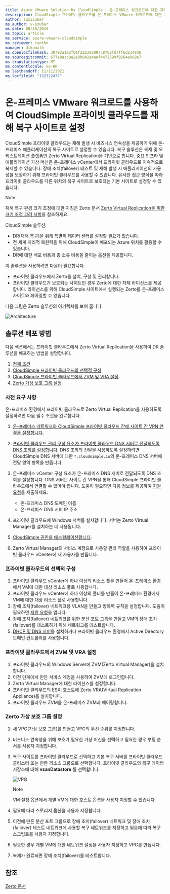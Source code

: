 ```yaml
---
title: Azure VMware Solution by CloudSimple - 온-프레미스 워크로드에 대한 재해 사이트로 프라이빗 클라우드 사용
description: CloudSimple 프라이빗 클라우드를 온-프레미스 VMware 워크로드에 대한 재해 복구 사이트로 설정하는 방법을 설명합니다.
author: suzizuber
ms.author: v-szuber
ms.date: 08/20/2019
ms.topic: article
ms.service: azure-vmware-cloudsimple
ms.reviewer: cynthn
manager: dikamath
ms.openlocfilehash: 30792a1a2f01f22b3e2097c8762fd7ff6d234936
ms.sourcegitcommit: 677e8acc9a2e8b842e4aef4472599f9264e989e7
ms.translationtype: MT
ms.contentlocale: ko-KR
ms.lasthandoff: 11/11/2021
ms.locfileid: "132322477"
---
```

# <a name="set-up-cloudsimple-private-cloud-as-a-disaster-recovery-site-for-on-premises-vmware-workloads"></a>온-프레미스 VMware 워크로드를 사용하여 CloudSimple 프라이빗 클라우드를 재해 복구 사이트로 설정

CloudSimple 프라이빗 클라우드는 재해 발생 시 비즈니스 연속성을 제공하기 위해 온-프레미스 애플리케이션의 복구 사이트로 설정할 수 있습니다. 복구 솔루션은 복제 및 오케스트레이션 플랫폼인 Zerto Virtual Replication을 기반으로 합니다. 중요 인프라 및 애플리케이션 가상 머신은 온-프레미스 vCenter에서 프라이빗 클라우드로 지속적으로 복제할 수 있습니다. 장애 조치(failover) 테스트 및 재해 발생 시 애플리케이션의 가용성을 보장하기 위해 프라이빗 클라우드를 사용할 수 있습니다. 유사한 접근 방식을 따라 프라이빗 클라우드를 다른 위치의 복구 사이트로 보호되는 기본 사이트로 설정할 수 있습니다.

> [!NOTE]
> 재해 복구 환경 크기 조정에 대한 지침은 Zerto 문서 [Zerto Virtual Replication을 위한 크기 조정 고려 사항](https://s3.amazonaws.com/zertodownload_docs/5.5U3/Zerto%20Virtual%20Replication%20Sizing.pdf)을 참조하세요.

CloudSimple 솔루션:

* DR(재해 복구)을 위해 특별히 데이터 센터를 설정할 필요가 없습니다.
* 전 세계 지리적 복원력을 위해 CloudSimple이 배포되는 Azure 위치를 활용할 수 있습니다.
* DR에 대한 배포 비용과 총 소유 비용을 줄이는 옵션을 제공합니다.

이 솔루션을 사용하려면 다음이 필요합니다.

* 프라이빗 클라우드에서 Zerto를 설치, 구성 및 관리합니다.
* 프라이빗 클라우드가 보호되는 사이트인 경우 Zerto에 대한 자체 라이선스를 제공합니다. 라이선스를 위해 CloudSimple 사이트에서 실행되는 Zerto를 온-프레미스 사이트와 페어링할 수 있습니다.

다음 그림은 Zerto 솔루션의 아키텍처를 보여 줍니다.

![Architecture](media/cloudsimple-zerto-architecture.png)

## <a name="how-to-deploy-the-solution"></a>솔루션 배포 방법

다음 섹션에서는 프라이빗 클라우드에서 Zerto Virtual Replication을 사용하여 DR 솔루션을 배포하는 방법을 설명합니다.

1. [전제 조건](#prerequisites)
2. [CloudSimple 프라이빗 클라우드의 선택적 구성](#optional-configuration-on-your-private-cloud)
3. [CloudSimple 프라이빗 클라우드에서 ZVM 및 VRA 설정](#set-up-zvm-and-vra-on-your-private-cloud)
4. [Zerto 가상 보호 그룹 설정](#set-up-zerto-virtual-protection-group)

### <a name="prerequisites"></a>사전 요구 사항

온-프레미스 환경에서 프라이빗 클라우드로 Zerto Virtual Replication을 사용하도록 설정하려면 다음 필수 조건을 완료합니다.

1. [온-프레미스 네트워크와 CloudSimple 프라이빗 클라우드 간에 사이트 간 VPN 연결을 설정합니다](set-up-vpn.md).
2. [프라이빗 클라우드 관리 구성 요소가 프라이빗 클라우드 DNS 서버로 전달되도록 DNS 조회를 설정합니다](on-premises-dns-setup.md).  DNS 조회의 전달을 사용하도록 설정하려면 CloudSimple DNS 서버에 대한 `*.cloudsimple.io`의 온-프레미스 DNS 서버에 전달 영역 항목을 만듭니다.
3. 온-프레미스 vCenter 구성 요소가 온-프레미스 DNS 서버로 전달되도록 DNS 조회를 설정합니다.  DNS 서버는 사이트 간 VPN을 통해 CloudSimple 프라이빗 클라우드에서 연결할 수 있어야 합니다. 도움이 필요하면 다음 정보를 제공하여 [지원 요청](https://portal.azure.com/#blade/Microsoft_Azure_Support/HelpAndSupportBlade/newsupportrequest)을 제출하세요.  

    * 온-프레미스 DNS 도메인 이름
    * 온-프레미스 DNS 서버 IP 주소

4. 프라이빗 클라우드에 Windows 서버를 설치합니다. 서버는 Zerto Virtual Manager를 설치하는 데 사용됩니다.
5. [CloudSimple 권한을 에스컬레이션합니다](escalate-private-cloud-privileges.md).
6. Zerto Virtual Manager의 서비스 계정으로 사용할 관리 역할을 사용하여 프라이빗 클라우드 vCenter에 새 사용자를 만듭니다.

### <a name="optional-configuration-on-your-private-cloud"></a>프라이빗 클라우드의 선택적 구성

1. 프라이빗 클라우드 vCenter에 하나 이상의 리소스 풀을 만들어 온-프레미스 환경에서 VM에 대한 대상 리소스 풀로 사용합니다.
2. 프라이빗 클라우드 vCenter에 하나 이상의 폴더를 만들어 온-프레미스 환경에서 VM에 대한 대상 리소스 풀로 사용합니다.
3. 장애 조치(failover) 네트워크용 VLAN을 만들고 방화벽 규칙을 설정합니다. 도움이 필요하면 [지원 요청](https://portal.azure.com/#blade/Microsoft_Azure_Support/HelpAndSupportBlade/newsupportrequest)을 엽니다.
4. 장애 조치(failover) 네트워크를 위한 분산 포트 그룹을 만들고 VM의 장애 조치(failover)를 테스트하기 위해 네트워크를 테스트합니다.
5. [DHCP 및 DNS 서버](dns-dhcp-setup.md)를 설치하거나 프라이빗 클라우드 환경에서 Active Directory 도메인 컨트롤러를 사용합니다.

### <a name="set-up-zvm-and-vra-on-your-private-cloud"></a>프라이빗 클라우드에서 ZVM 및 VRA 설정

1. 프라이빗 클라우드의 Windows Server에 ZVM(Zerto Virtual Manager)을 설치합니다.
2. 이전 단계에서 만든 서비스 계정을 사용하여 ZVM에 로그인합니다.
3. Zerto Virtual Manager에 대한 라이선스를 설정합니다.
4. 프라이빗 클라우드의 ESXi 호스트에 Zerto VRA(Virtual Replication Appliance)를 설치합니다.
5. 프라이빗 클라우드 ZVM을 온-프레미스 ZVM과 페어링합니다.

### <a name="set-up-zerto-virtual-protection-group"></a>Zerto 가상 보호 그룹 설정

1. 새 VPG(가상 보호 그룹)를 만들고 VPG의 우선 순위를 지정합니다.
2. 비즈니스 연속성을 위해 보호가 필요한 가상 머신을 선택하고 필요한 경우 부팅 순서를 사용자 지정합니다.
3. 복구 사이트를 프라이빗 클라우드로 선택하고 기본 복구 서버를 프라이빗 클라우드 클러스터 또는 만든 리소스 그룹으로 선택합니다. 프라이빗 클라우드의 복구 데이터 저장소에 대해 **vsanDatastore** 를 선택합니다.

    ![VPG](media/cloudsimple-zerto-vpg.png)

    > [!NOTE]
    > VM 설정 옵션에서 개별 VM에 대한 호스트 옵션을 사용자 지정할 수 있습니다.

4. 필요에 따라 스토리지 옵션을 사용자 지정합니다.
5. 이전에 만든 분산 포트 그룹으로 장애 조치(failover) 네트워크 및 장애 조치(failover) 테스트 네트워크에 사용할 복구 네트워크를 지정하고 필요에 따라 복구 스크립트를 사용자 지정합니다.
6. 필요한 경우 개별 VM에 대한 네트워크 설정을 사용자 지정하고 VPG를 만듭니다.
7. 복제가 완료되면 장애 조치(failover)를 테스트합니다.

## <a name="reference"></a>참조

[Zerto 문서](https://www.zerto.com/myzerto/technical-documentation/)
